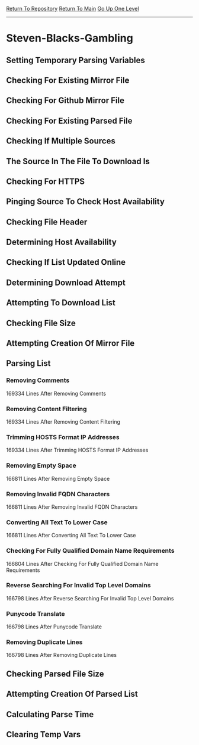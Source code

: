 [Return To Repository](https://github.com/DigitalWarrior/piholeparser/)
[Return To Main](https://github.com/DigitalWarrior/piholeparser/blob/master/RecentRunLogs/Mainlog.md)
[Go Up One Level](https://github.com/DigitalWarrior/piholeparser/blob/master/RecentRunLogs/TopLevelScripts/30-Processing-External-Blacklists.md)
____________________________________
# Steven-Blacks-Gambling
## Setting Temporary Parsing Variables
## Checking For Existing Mirror File
## Checking For Github Mirror File
## Checking For Existing Parsed File
## Checking If Multiple Sources
## The Source In The File To Download Is
## Checking For HTTPS
## Pinging Source To Check Host Availability
## Checking File Header
## Determining Host Availability
## Checking If List Updated Online
## Determining Download Attempt
## Attempting To Download List
## Checking File Size
## Attempting Creation Of Mirror File
## Parsing List
### Removing Comments
169334 Lines After Removing Comments
### Removing Content Filtering
169334 Lines After Removing Content Filtering
### Trimming HOSTS Format IP Addresses
169334 Lines After Trimming HOSTS Format IP Addresses
### Removing Empty Space
166811 Lines After Removing Empty Space
### Removing Invalid FQDN Characters
166811 Lines After Removing Invalid FQDN Characters
### Converting All Text To Lower Case
166811 Lines After Converting All Text To Lower Case
### Checking For Fully Qualified Domain Name Requirements
166804 Lines After Checking For Fully Qualified Domain Name Requirements
### Reverse Searching For Invalid Top Level Domains
166798 Lines After Reverse Searching For Invalid Top Level Domains
### Punycode Translate
166798 Lines After Punycode Translate
### Removing Duplicate Lines
166798 Lines After Removing Duplicate Lines
## Checking Parsed File Size
## Attempting Creation Of Parsed List
## Calculating Parse Time
## Clearing Temp Vars
